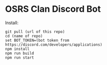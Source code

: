 # OSRS Clan Discord Bot

Install:

```
git pull (url of this repo)
cd (name of repo)
set BOT_TOKEN=(bot token from https://discord.com/developers/applications)
npm install
npm run build
npm run start
```
